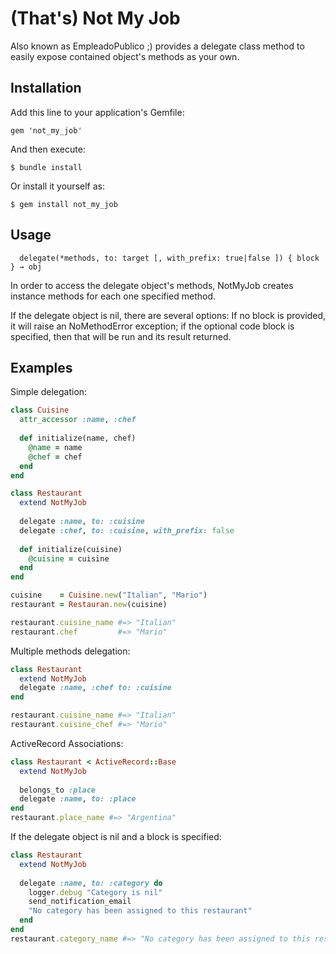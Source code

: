 # (That's) Not My Job

Also known as EmpleadoPublico ;) provides a delegate class method to easily expose contained object's methods as your own.

## Installation

Add this line to your application's Gemfile:
```
gem 'not_my_job'
```
And then execute:
```
$ bundle install
```
Or install it yourself as:
```
$ gem install not_my_job
```

## Usage
```
  delegate(*methods, to: target [, with_prefix: true|false ]) { block } → obj
```
In order to access the delegate object's methods, NotMyJob creates instance methods for each one specified method.

If the delegate object is nil, there are several options: If no block is provided, it will raise an NoMethodError exception; if the optional code block is specified, then that will be run and its result returned.

## Examples

Simple delegation:
```ruby
class Cuisine
  attr_accessor :name, :chef
  
  def initialize(name, chef)
    @name = name
    @chef = chef
  end
end

class Restaurant
  extend NotMyJob
  
  delegate :name, to: :cuisine
  delegate :chef, to: :cuisine, with_prefix: false
  
  def initialize(cuisine)
    @cuisine = cuisine
  end
end

cuisine    = Cuisine.new("Italian", "Mario") 
restaurant = Restauran.new(cuisine)

restaurant.cuisine_name #=> "Italian"
restaurant.chef         #=> "Mario"
```

Multiple methods delegation:
```ruby
class Restaurant
  extend NotMyJob
  delegate :name, :chef to: :cuisine
end

restaurant.cuisine_name #=> "Italian"
restaurant.cuisine_chef #=> "Mario"
```

ActiveRecord Associations:
```ruby
class Restaurant < ActiveRecord::Base
  extend NotMyJob
  
  belongs_to :place
  delegate :name, to: :place
end
restaurant.place_name #=> "Argentina"
```

If the delegate object is nil and a block is specified:
```ruby
class Restaurant
  extend NotMyJob
  
  delegate :name, to: :category do
    logger.debug "Category is nil"
    send_notification_email
    "No category has been assigned to this restaurant"
  end
end
restaurant.category_name #=> "No category has been assigned to this restaurant"
```
